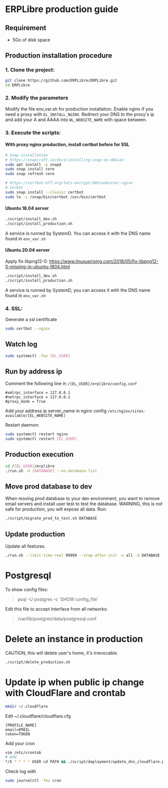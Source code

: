 # ERPLibre production guide

## Requirement
- 5Go of disk space

## Production installation procedure

### 1. Clone the project:
```bash
git clone https://github.com/ERPLibre/ERPLibre.git
cd ERPLibre
```

### 2. Modify the parameters
Modify the file env_var.sh for production installation.
Enable nginx if you need a proxy with `EL_INSTALL_NGINX`.
Redirect your DNS to the proxy's ip and add your A and AAAA into `WL_WEBSITE_NAME` with space between.

### 3. Execute the scripts:

#### With proxy nginx production, install certbot before for SSL
```bash
# Snap installation
# https://snapcraft.io/docs/installing-snap-on-debian
sudo apt install -y snapd
sudo snap install core
sudo snap refresh core

# https://certbot.eff.org/lets-encrypt/debianbuster-nginx
# Cerbot
sudo snap install --classic certbot
sudo ln -s /snap/bin/certbot /usr/bin/certbot
```

#### Ubuntu 18.04 server
```bash
./script/install_dev.sh
./script/install_production.sh
```
A service is runned by SystemD. You can access it with the DNS name found in `env_var.sh`

#### Ubuntu 20.04 server
Apply fix libpng12-0: https://www.linuxuprising.com/2018/05/fix-libpng12-0-missing-in-ubuntu-1804.html

```bash
./script/install_dev.sh
./script/install_production.sh
```
A service is runned by SystemD, you can access it with the DNS name found in `env_var.sh`

### 4. SSL:
Generate a ssl certificate
```bash
sudo certbot --nginx
```

## Watch log
```bash
sudo systemctl -feu [EL_USER]
```

## Run by address ip
Comment the following line in `/[EL_USER]/erplibre/config.conf`
```
#xmlrpc_interface = 127.0.0.1
#netrpc_interface = 127.0.0.1
#proxy_mode = True
```
Add your address ip server_name in nginx config `/etc/nginx/sites-available/[EL_WEBSITE_NAME]`

Restart daemon:
```bash
sudo systemctl restart nginx
sudo systemctl restart [EL_USER]
```

## Production execution
```bash
cd /[EL_USER]/erplibre
./run.sh -d [DATABASE] --no-database-list
```

## Move prod database to dev
When moving prod database to your dev environment, you want to remove email servers and install user test to test the database.
WARNING, this is not safe for production, you will expose all data.
Run:
```bash
./script/migrate_prod_to_test.sh DATABASE
```

## Update production
Update all features.
```bash
./run.sh --limit-time-real 99999 --stop-after-init -u all -d DATABASE
```

# Postgresql
To show config files:
> psql -U postgres -c 'SHOW config_file'

Edit this file to accept interface from all networks:
> /var/lib/postgres/data/postgresql.conf

# Delete an instance in production
CAUTION, this will delete user's home, it's irrevocable.
```bash
./script/delete_production.sh
```

# Update ip when public ip change with CloudFlare and crontab

```bash
mkdir ~/.cloudflare
```

Edit ~/.cloudflare/cloudflare.cfg
```
[PROFILE_NAME]
email=EMAIL
token=TOKEN
```

Add your cron
```bash
vim /etc/crontab
# Add
*/5 * * * * USER cd PATH && ./script/deployment/update_dns_cloudflare.py --profile PROFILE_NAME --zone_name CLOUDFLARE_ZONE_NAME --dns_name DNS_NAME --auto_sync
```

Check log with
```bash
sudo journalctl -feu cron
```
